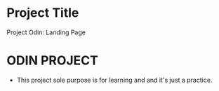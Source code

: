 # Project Title
Project Odin: Landing Page

# ODIN PROJECT
- This project sole purpose is for learning and and it's just a practice.